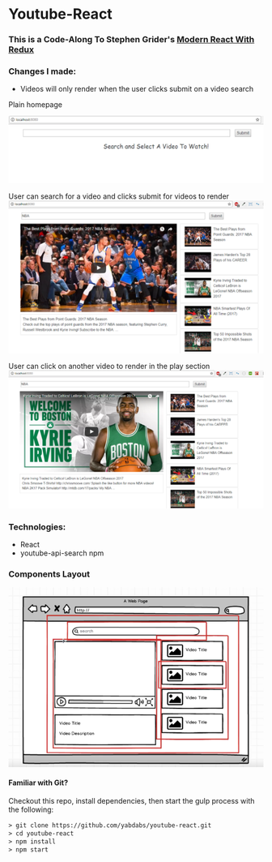 # Youtube-React

### This is a Code-Along To Stephen Grider's [Modern React With Redux](https://www.udemy.com/react-redux/learn/v4/overview)

### Changes I made:
* Videos will only render when the user clicks submit on a video search

Plain homepage

![search home-page](./images/homepage.PNG)

User can search for a video and clicks submit for videos to render
![nba-search](./images/nba-search.PNG)

User can click on another video to render in the play section
![video-click](./images/video-click.PNG)

### Technologies:
* React
* youtube-api-search npm


### Components Layout

![component layout](./images/component-layout.PNG)


#### Familiar with Git?
Checkout this repo, install dependencies, then start the gulp process with the following:

```
> git clone https://github.com/yabdabs/youtube-react.git
> cd youtube-react
> npm install
> npm start
```
